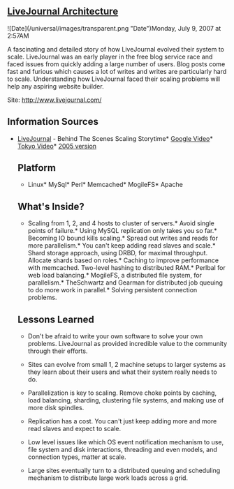 ## [LiveJournal Architecture](/blog/2007/7/9/livejournal-architecture.html)

<div class="journal-entry-tag journal-entry-tag-post-title"><span class="posted-on">![Date](/universal/images/transparent.png "Date")Monday, July 9, 2007 at 2:57AM</span></div>

<div class="body">

A fascinating and detailed story of how LiveJournal evolved their system to scale. LiveJournal was an early player in the free blog service race and faced issues from quickly adding a large number of users. Blog posts come fast and furious which causes a lot of writes and writes are particularly hard to scale. Understanding how LiveJournal faced their scaling problems will help any aspiring website builder.

Site: http://www.livejournal.com/

## Information Sources

*   [LiveJournal](http://danga.com/words/2007_yapc_asia/yapc-2007.pdf) - Behind The Scenes Scaling Storytime*   [Google Video](http://video.google.com/videoplay?docid=-8953828243232338732)*   [Tokyo Video](http://tokyo2007.yapcasia.org/sessions/2007/02/tbd.html)*   [2005 version](http://www.danga.com/words/2005_mysqlcon/mysql-slides-2005.pdf)  

    ## Platform

    *   Linux*   MySql*   Perl*   Memcached*   MogileFS*   Apache  

    ## What's Inside?

    *   Scaling from 1, 2, and 4 hosts to cluster of servers.*   Avoid single points of failure.*   Using MySQL replication only takes you so far.*   Becoming IO bound kills scaling.*   Spread out writes and reads for more parallelism.*   You can't keep adding read slaves and scale.*   Shard storage approach, using DRBD, for maximal throughput. Allocate shards based on roles.*   Caching to improve performance with memcached. Two-level hashing to distributed RAM.*   Perlbal for web load balancing.*   MogileFS, a distributed file system, for parallelism.*   TheSchwartz and Gearman for distributed job queuing to do more work in parallel.*   Solving persistent connection problems.  

    ## Lessons Learned

    *   Don't be afraid to write your own software to solve your own problems. LiveJournal as provided incredible value to the community through their efforts.  

    *   Sites can evolve from small 1, 2 machine setups to larger systems as they learn about their users and what their system really needs to do.  

    *   Parallelization is key to scaling. Remove choke points by caching, load balancing, sharding, clustering file systems, and making use of more disk spindles.  

    *   Replication has a cost. You can't just keep adding more and more read slaves and expect to scale.  

    *   Low level issues like which OS event notification mechanism to use, file system and disk interactions, threading and even models, and connection types, matter at scale.  

    *   Large sites eventually turn to a distributed queuing and scheduling mechanism to distribute large work loads across a grid.</div>